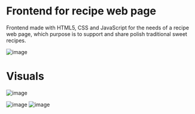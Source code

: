 # Frontend for recipe web page
Frontend made with HTML5, CSS and JavaScript for the needs of a recipe web page, which purpose is to support and share polish traditional sweet recipes. 

![image](https://github.com/user-attachments/assets/1bb394ce-00de-4006-bc3e-70f7c55fb916)




# Visuals

![image](https://github.com/user-attachments/assets/4744d2fd-b8f3-4841-8247-3184de78664f)

![image](https://github.com/user-attachments/assets/826ae993-e883-44ae-811e-78120c40d2e2)
![image](https://github.com/user-attachments/assets/21acc37f-2515-458e-909d-66082b3c1f42)





